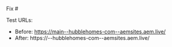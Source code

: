 Fix #<gh-issue-id>

Test URLs:
- Before: https://main--hubblehomes-com--aemsites.aem.live/
- After: https://<branch>--hubblehomes-com--aemsites.aem.live/
